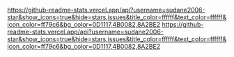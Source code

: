 https://github-readme-stats.vercel.app/api?username=sudane2006-star&show_icons=true&hide=stars,issues&title_color=ffffff&text_color=ffffff&icon_color=ff79c6&bg_color=0D1117,4B0082,8A2BE2
https://github-readme-stats.vercel.app/api?username=sudane2006-star&show_icons=true&hide=stars,issues&title_color=ffffff&text_color=ffffff&icon_color=ff79c6&bg_color=0D1117,4B0082,8A2BE2
